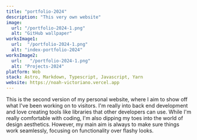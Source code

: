 ```yaml
---
title: "portfolio-2024"
description: "This very own website"
image:
  url: "/portfolio-2024-1.png"
  alt: "GitHub wallpaper"
worksImage1:
  url:  "/portfolio-2024-1.png"
  alt: "index-portfolio-2024"
worksImage2:
  url:   "/portfolio-2024-1.png"
  alt: "Projects-2024"
platform: Web
stack: Astro, Markdown, Typescript, Javascript, Yarn
website: https://noah-victoriano.vercel.app
---
```


This is the second version of my personal website, where I aim to show off what I've been working on to visitors. I'm really into back end development and love creating tools like libraries that other developers can use. While I'm really comfortable with coding, I'm also dipping my toes into the world of design aesthetics. However, my main aim is always to make sure things work seamlessly, focusing on functionality over flashy looks.
